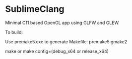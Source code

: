 # SublimeClang
Minimal C11 based OpenGL app using GLFW and GLEW.

To build:

Use premake5.exe to generate Makefile: premake5 gmake2

make or make config=(debug_x64 or release_x64)
